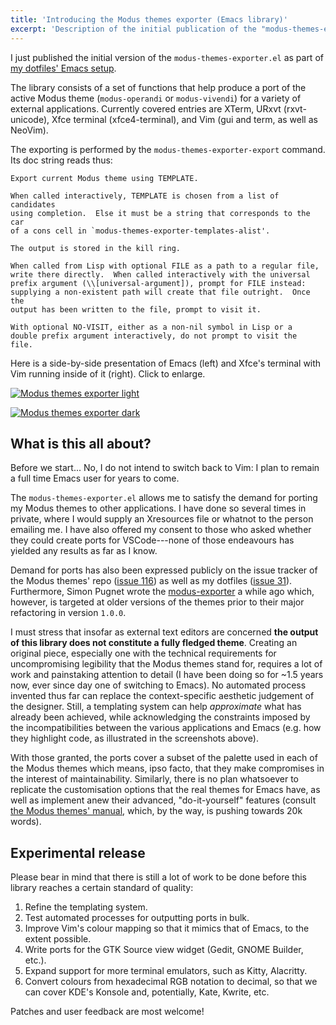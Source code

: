 ```yaml
---
title: 'Introducing the Modus themes exporter (Emacs library)'
excerpt: 'Description of the initial publication of the "modus-themes-exporter.el".'
---
```


I just published the initial version of the `modus-themes-exporter.el`
as part of [my dotfiles' Emacs setup](https://gitlab.com/protesilaos/dotfiles).

The library consists of a set of functions that help produce a port of
the active Modus theme (`modus-operandi` or `modus-vivendi`) for a
variety of external applications.  Currently covered entries are XTerm,
URxvt (rxvt-unicode), Xfce terminal (xfce4-terminal), and Vim (gui and
term, as well as NeoVim).

The exporting is performed by the `modus-themes-exporter-export`
command.  Its doc string reads thus:

```
Export current Modus theme using TEMPLATE.

When called interactively, TEMPLATE is chosen from a list of candidates
using completion.  Else it must be a string that corresponds to the car
of a cons cell in `modus-themes-exporter-templates-alist'.

The output is stored in the kill ring.

When called from Lisp with optional FILE as a path to a regular file,
write there directly.  When called interactively with the universal
prefix argument (\\[universal-argument]), prompt for FILE instead:
supplying a non-existent path will create that file outright.  Once the
output has been written to the file, prompt to visit it.

With optional NO-VISIT, either as a non-nil symbol in Lisp or a
double prefix argument interactively, do not prompt to visit the
file.
```

Here is a side-by-side presentation of Emacs (left) and Xfce's terminal
with Vim running inside of it (right).  Click to enlarge.

<a href="{{ '/assets/images/attachments/2021-02-22-modus-themes-exporter-light.png' | absolute_url }}"><img alt="Modus themes exporter light" src="{{ '/assets/images/attachments/2021-02-22-modus-themes-exporter-light.png' | absolute_url }}"/></a>

<a href="{{ '/assets/images/attachments/2021-02-22-modus-themes-exporter-dark.png' | absolute_url }}"><img alt="Modus themes exporter dark" src="{{ '/assets/images/attachments/2021-02-22-modus-themes-exporter-dark.png' | absolute_url }}"/></a>

## What is this all about?

Before we start... No, I do not intend to switch back to Vim: I plan to
remain a full time Emacs user for years to come.

The `modus-themes-exporter.el` allows me to satisfy the demand for
porting my Modus themes to other applications.  I have done so several
times in private, where I would supply an Xresources file or whatnot to
the person emailing me.  I have also offered my consent to those who
asked whether they could create ports for VSCode---none of those
endeavours has yielded any results as far as I know.

Demand for ports has also been expressed publicly on the issue tracker
of the Modus themes' repo ([issue
116](https://gitlab.com/protesilaos/modus-themes/-/issues/116)) as well
as my dotfiles ([issue
31](https://gitlab.com/protesilaos/dotfiles/-/issues/31)).  Furthermore,
Simon Pugnet wrote the
[modus-exporter](https://github.com/polaris64/modus-exporter) a while
ago which, however, is targeted at older versions of the themes prior to
their major refactoring in version `1.0.0`.

I must stress that insofar as external text editors are concerned **the
output of this library does not constitute a fully fledged theme**.
Creating an original piece, especially one with the technical
requirements for uncompromising legibility that the Modus themes stand
for, requires a lot of work and painstaking attention to detail (I have
been doing so for ~1.5 years now, ever since day one of switching to
Emacs).  No automated process invented thus far can replace the
context-specific aesthetic judgement of the designer.  Still, a
templating system can help _approximate_ what has already been achieved,
while acknowledging the constraints imposed by the incompatibilities
between the various applications and Emacs (e.g. how they highlight
code, as illustrated in the screenshots above).

With those granted, the ports cover a subset of the palette used in each
of the Modus themes which means, ipso facto, that they make compromises
in the interest of maintainability.  Similarly, there is no plan
whatsoever to replicate the customisation options that the real themes
for Emacs have, as well as implement anew their advanced,
"do-it-yourself" features (consult [the Modus themes'
manual](https://protesilaos.com/emacs/modus-themes/), which, by the way, is
pushing towards 20k words).

## Experimental release

Please bear in mind that there is still a lot of work to be done before
this library reaches a certain standard of quality:

1. Refine the templating system.
2. Test automated processes for outputting ports in bulk.
3. Improve Vim's colour mapping so that it mimics that of Emacs, to the
   extent possible.
4. Write ports for the GTK Source view widget (Gedit, GNOME Builder,
   etc.).
5. Expand support for more terminal emulators, such as Kitty, Alacritty.
6. Convert colours from hexadecimal RGB notation to decimal, so that we
   can cover KDE's Konsole and, potentially, Kate, Kwrite, etc.

Patches and user feedback are most welcome!
